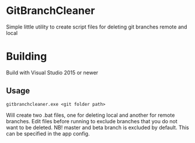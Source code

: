 # GitBranchCleaner
Simple little utility to create script files for deleting git branches remote and local

# Building
Build with Visual Studio 2015 or newer

## Usage
```
gitbranchcleaner.exe <git folder path>
```

Will create two .bat files, one for deleting local and another for remote branches. Edit files before running to exclude branches that you do not want to be deleted. NB! master and beta branch is excluded by default. This can be specified in the app config.
